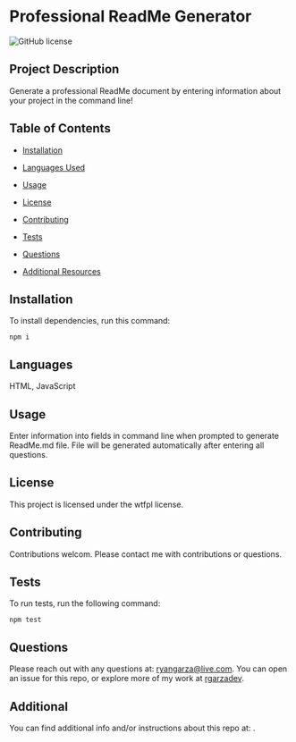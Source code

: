# Professional ReadMe Generator

![GitHub license](https://img.shields.io/badge/license-wtfpl-blue.svg)

## Project Description

Generate a professional ReadMe document by entering information about your project in the command line!

## Table of Contents 

* [Installation](#installation)

* [Languages Used](#languages)

* [Usage](#usage)

* [License](#license)

* [Contributing](#contributing)

* [Tests](#tests)

* [Questions](#questions)

* [Additional Resources](#additional)

## Installation

To install dependencies, run this command:

```
npm i
```

## Languages

 HTML, JavaScript

## Usage

Enter information into fields in command line when prompted to generate ReadMe.md file. File will be generated automatically after entering all questions.

## License

This project is licensed under the wtfpl license.
  
## Contributing

Contributions welcom. Please contact me with contributions or questions.

## Tests

To run tests, run the following command:

```
npm test
```

## Questions

Please reach out with any questions at: ryangarza@live.com. You can open an issue for this repo, or explore more of my work at [rgarzadev](https://github.com/rgarzadev/).

## Additional

You can find additional info and/or instructions about this repo at: .
  
